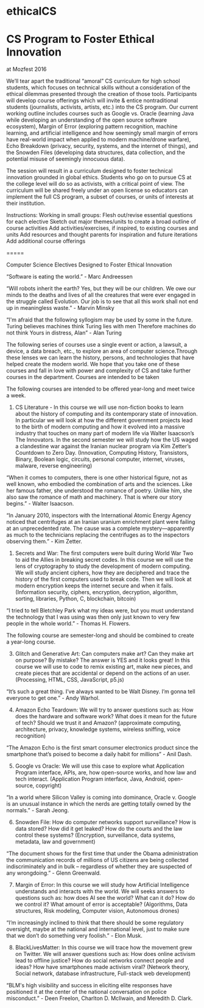 # ethicalCS
CS Program to Foster Ethical Innovation
======

at Mozfest 2016

We’ll tear apart the traditional “amoral” CS curriculum for high school students, which focuses on technical skills without a consideration of the ethical dilemmas presented through the creation of those tools. Participants will develop course offerings which will invite & entice nontraditional students (journalists, activists, artists, etc.) into the CS program. Our current working outline includes courses such as Google vs. Oracle (learning Java while developing an understanding of the open source software ecosystem), Margin of Error (exploring pattern recognition, machine learning, and artificial intelligence and how seemingly small margin of errors have real-world impact when applied to modern machine/drone warfare), Echo Breakdown (privacy, security, systems, and the internet of things), and the Snowden Files (developing data structures, data collection, and the potential misuse of seemingly innocuous data).

The session will result in a curriculum designed to foster technical innovation grounded in global ethics. Students who go on to pursue CS at the college level will do so as activists, with a critical point of view. The curriculum will be shared freely under an open license so educators can implement the full CS program, a subset of courses, or units of interests at their institution. 

Instructions:
Working in small groups:
Flesh out/revise essential questions for each elective
Sketch out major themes/units to create a broad outline of course activities
Add activities/exercises, if inspired, to existing courses and units
Add resources and thought parents for inspiration and future iterations
Add additional course offerings

=====

Computer Science Electives Designed to Foster Ethical Innovation

“Software is eating the world.” - Marc Andreessen 

“Will robots inherit the earth? Yes, but they will be our children. We owe our minds to the deaths and lives of all the creatures that were ever engaged in the struggle called Evolution. Our job is to see that all this work shall not end up in meaningless waste.” - Marvin Minsky

“I'm afraid that the following syllogism may be used by some in the future.
Turing believes machines think
Turing lies with men
Therefore machines do not think
Yours in distress,
Alan”  - Alan Turing

The following series of courses use a single event or action, a lawsuit, a device, a data breach, etc., to explore an area of computer science.Through these lenses we can learn the history, persons, and technologies that have helped create the modern world. We hope that you take one of these courses and fall in love with power and complexity of CS and take further courses in the department.  Courses are intended to be taken

The following courses are intended to be offered year-long and meet twice a week. 

1. CS Literature - In this course we will use non-fiction books to learn about the history of computing and its contemporary state of innovation. In particular we will look at how the different government projects lead to the birth of modern computing and how it evolved into a massive industry that touches on many part of modern life via Walter Isaacson’s The Innovators. In the second semester we will study how the US waged a clandestine war against the Iranian nuclear program via Kim Zetter’s Countdown to Zero Day. (Innovation, Computing History, Transistors, Binary, Boolean logic, circuits, personal computer, internet, viruses, malware, reverse engineering)
 
“When it comes to computers, there is one other historical figure, not as well known, who embodied the combination of arts and the sciences. Like her famous father, she understood the romance of poetry. Unlike him, she also saw the romance of math and machinery. That is where our story begins.” - Walter Isaacson.

“In January 2010, inspectors with the International Atomic Energy Agency noticed that centrifuges at an Iranian uranium enrichment plant were failing at an unprecedented rate. The cause was a complete mystery—apparently as much to the technicians replacing the centrifuges as to the inspectors observing them.” - Kim Zetter. 

1. Secrets and War: The first computers were built during World War Two to aid the Allies in breaking secret codes. In this course we will use the lens of cryptography to study the development of modern computing. We will study ancient ciphers, how they are deciphered and trace the history of the first computers used to break code. Then we will look at modern encryption keeps the internet secure and when it fails. (Information security, ciphers, encryption, decryption, algorithm, sorting, libraries, Python, C, blockchain, bitcoin)
        
“I tried to tell Bletchley Park what my ideas were, but you must understand the technology that I was using was then only just known to very few people in the whole world.” - Thomas H. Flowers. 

The following course are semester-long and should be combined to create a year-long course.

3. Glitch and Generative Art: Can computers make art? Can they make art on purpose? By mistake? The answer is YES and it looks great! In this course we will use to code to remix existing art, make new pieces, and create pieces that are accidental or depend on the actions of an user. (Processing, HTML, CSS, JavaScript, p5.js)

“It’s such a great thing. I’ve always wanted to be Walt Disney. I’m gonna tell everyone to get one.” - Andy Warhol.

4. Amazon Echo Teardown: We will try to answer questions such as: How does the hardware and software work? What does it mean for the future of tech? Should we trust it and Amazon? (approximate computing, architecture, privacy, knowledge systems, wireless sniffing, voice recognition)

“The Amazon Echo is the first smart consumer electronics product since the smartphone that’s poised to become a daily habit for millions” - Anil Dash.

5. Google vs Oracle: We will use this case to explore what Application Program interface, APIs, are, how open-source works, and how law and tech interact. (Application Program interface, Java, Android, open-source, copyright)

“In a world where Silicon Valley is coming into dominance, Oracle v. Google is an unusual instance in which the nerds are getting totally owned by the normals.” - Sarah Jeong.

6. Snowden File: How do computer networks support surveillance? How is data stored? How did it get leaked? How do the courts and the law control these systems? (Encryption, surveillance, data systems, metadata, law and government)

“The document shows for the first time that under the Obama administration the communication records of millions of US citizens are being collected indiscriminately and in bulk – regardless of whether they are suspected of any wrongdoing.” - Glenn Greenwald.

7. Margin of Error: In this course we will study how Artificial Intelligence understands and interacts with the world. We will seeks answers to questions such as: how does AI see the world? What can it do? How do we control it? What amount of error is acceptable? (Algorithms, Data structures, Risk modeling, Computer vision, Autonomous drones)

“I’m increasingly inclined to think that there should be some regulatory oversight, maybe at the national and international level, just to make sure that we don’t do something very foolish.” - Elon Musk.

8. BlackLivesMatter: In this course we will trace how the movement grew on Twitter. We will answer questions such as: How does online activism lead to offline justice? How do social networks connect people and ideas? How have smartphones made activism viral? (Network theory, Social network, database infrastructure, Full-stack web development)

“BLM's high visibility and success in eliciting elite responses have positioned it at the center of the national conversation on police misconduct.” - Deen Freelon, Charlton D. McIlwain, and Meredith D. Clark.
